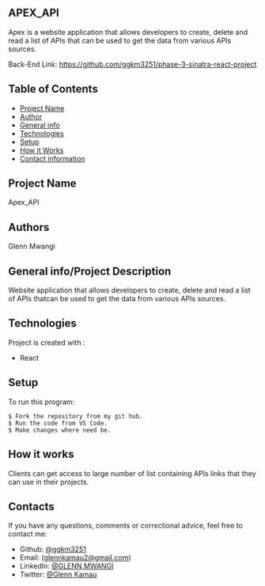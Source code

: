 ## APEX_API
Apex is a website application that allows developers to create, delete and read a list of APIs that can be used to get the data from various APIs sources.

Back-End Link: https://github.com/ggkm3251/phase-3-sinatra-react-project

## Table of Contents
* [Project Name](#Project)
* [Author](#Author)
* [General info](#general-info)
* [Technologies](#technologies)
* [Setup](#setup)
* [How it Works](#instructions)
* [Contact information](#contacts)

## Project Name
Apex_API

## Authors
Glenn Mwangi

## General info/Project Description
Website application that allows developers to create, delete and read a list of APIs thatcan be used to get the data from various APIs sources.

## Technologies
Project is created with :
* React

## Setup
To run this program:

```
$ Fork the repository from my git hub.
$ Run the code from VS Code.
$ Make changes where need be.
```

## How it works
Clients can get access to  large number of list containing APIs links that they can use in their projects.
 
## Contacts
If you have any questions, comments or correctional advice, feel free to contact me:
- Github: [@ggkm3251](https://github.com/ggkm3251)
- Email: (glennkamau2@gmail.com)
- LinkedIn: [@GLENN MWANGI](https://www.linkedin.com/in/glenn-mwangi-a52b52218/)
- Twitter: [@Glenn Kamau](https://twitter.com/GlennKamau)

